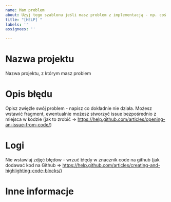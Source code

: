```yaml
---
name: Mam problem
about: Użyj tego szablonu jeśli masz problem z implementacją - np. coś nie działa
title: "[HELP] "
labels: ''
assignees: ''

---
```


# Nazwa projektu
Nazwa projektu, z którym masz problem

# Opis błędu
Opisz zwięźle swój problem - napisz co dokładnie nie działa. Możesz wstawić fragment, ewentualnie możesz stworzyć issue bezpośrednio z miejsca w kodzie (jak to zrobić => https://help.github.com/articles/opening-an-issue-from-code/)

# Logi
Nie wstawiaj zdjęć błędow - wrzuć błędy w znacznik code na github (jak dodawać kod na Github => https://help.github.com/articles/creating-and-highlighting-code-blocks/)

# Inne informacje
